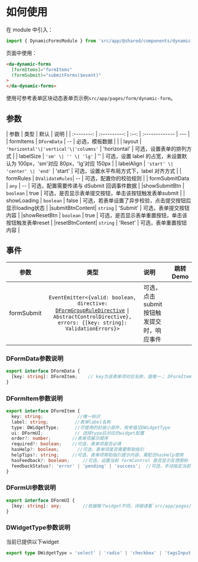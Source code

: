 # 如何使用

在 module 中引入：

```ts
import { DynamicFormsModule } from 'src/app/@shared/components/dynamic-forms/dynamic-forms.module';
```

页面中使用：

```html
<da-dynamic-forms
  [formItems]="formItems"
  (formSubmit)="submitForms($event)"
>
</da-dynamic-forms>
```
使用可参考表单区块动态表单页示例`src/app/pages/form/dynamic-form`。

## 参数
|    参数    |     类型     | 默认 | 说明           |
| :--------: | :----------: | :--: | :------------- | --- |
| formItems | `DFormData` |  --  | 必选，模板数据 |     |
|   layout   | `'horizontal'\|'vertical'\|'columns'` | 'horizontal' | 可选，设置表单的排列方式  |
| labelSize  |         `'sm' \| '' \| 'lg'`          |      ''      | 可选，设置 label 的占宽，未设置默认为 100px，'sm'对应 80px，'lg'对应 150px |
| labelAlign |    `'start' \| 'center' \| 'end'`     |   'start'    | 可选，设置水平布局方式下，label 对齐方式  |
| formRules |  `DValidateRules`|  --    | 可选，配置你的校验规则 |
| formSubmitData |  `any`   |   --    | 可选，配置需要传递与 dSubmit 回调事件数据 |
|showSubmitBtn | `boolean` | true | 可选，是否显示表单提交按钮，单击该按钮触发表单submit |
| showLoading | `boolean` | false | 可选，若表单设置了异步校验，点击提交按钮后显示loading状态 |
|submitBtnContent| `string` | 'Submit' | 可选，表单提交按钮内容 |
|showResetBtn | `boolean` | true | 可选，是否显示表单重置按钮，单击该按钮触发表单reset |
|resetBtnContent| `string` | 'Reset' | 可选，表单重置按钮内容 |


## 事件

|  参数   |                                                                                    类型                                                                                     | 说明                                                | 跳转 Demo                                               |
| :-----: | :-------------------------------------------------------------------------------------------------------------------------------------------------------------------------: | :-------------------------------------------------- | ------------------------------------------------------- |
| formSubmit | `EventEmitter<{valid: boolean, directive: `[`DFormGroupRuleDirective`](https://devui.design/components/es-pe/form/api#DFormGroupRuleDirective) `\| AbstractControlDirective}, errors: {[key: string]: ValidationErrors}>` | 可选，点击submit按钮触发提交时，响应事件 |

### DFormData参数说明

```ts
export interface DFormData {
  [key: string]: DFormItem;    // key为该表单项对应名称，值唯一； DFormItem为每个表单项模板元数据
}
```

### DFormItem参数说明

```ts
export interface DFormItem {
  key: string;             //唯一标识
  label: string;          //表单label名称
  type: DWidgetType;      //可使用的封装小部件，枚举值见DWidgetType
  ui: DFormUI;            // 选择type后对应的widget配置
  order?: number;        //表单项展示顺序
  required?: boolean;    //可选，表单项是否必填
  hasHelp?: boolean;       //可选，表单项是否需要帮助指引
  helpTips?: string;     //可选，表单项帮助指引提示内容，需配合hasHelp使用
  hasFeedback?: boolean;     //可选，设置当前 formControl 是否显示反馈图标
  feedbackStatus?: 'error' | 'pending' | 'success';  //可选，手动指定当前 control 状态反馈       
}
```

### DFormUI参数说明

```ts
export interface DFormUI {
  [key: string]: any;        //依据每个widget不同，详细请看`src/app/pages/form/dynamic-form/ui/xx/xx.interface.ts`
}
```

### DWidgetType参数说明
当前已提供以下widget

```ts
export type DWidgetType = 'select' | 'radio' | 'checkbox' | 'tagsInput' | 'textInput' | 'textarea' | 'toggle' | 'tagsInput';

```
